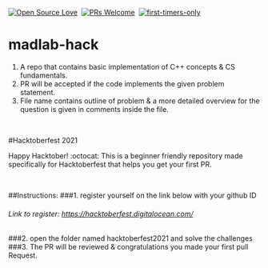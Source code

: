 [![Open Source Love](https://badges.frapsoft.com/os/v1/open-source.svg?v=102)](https://hacktoberfest.netlify.com/)&nbsp;
[![PRs Welcome](https://img.shields.io/badge/PRs-welcome-brightgreen.svg?style=flat-square)](https://github.com/Open-Source-Contributors-JSS/Hacktoberfest2019)&nbsp;
[![first-timers-only](https://img.shields.io/badge/first--timers--only-friendly-blue.svg?style=flat-square)](https://hacktoberfest.netlify.com/)&nbsp;

# madlab-hack

1. A repo that contains basic implementation of C++ concepts & CS fundamentals.
2. PR will be accepted if the code implements the given problem statement.
3. File name contains outline of problem & a more detailed overview for the question is given in comments inside the file.

<p>&nbsp;</p>

#Hacktoberfest 2021 

Happy Hacktober! :octocat: This is a beginner friendly repository made specifically for Hacktoberfest that helps you get your first PR.

<p>&nbsp;</p>

##Instructions: 
###1. register yourself on the link below with your github ID 
###### Link to register: https://hacktoberfest.digitalocean.com/
###2. open the folder named hacktoberfest2021 and solve the challenges
###3. The PR will be reviewed & congratulations you made your first pull Request.









